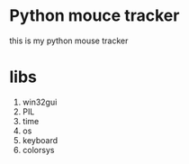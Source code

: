 # Python mouce tracker
this is my python mouse tracker

# libs
  1) win32gui
  2) PIL
  3) time
  4) os
  5) keyboard
  6) colorsys
